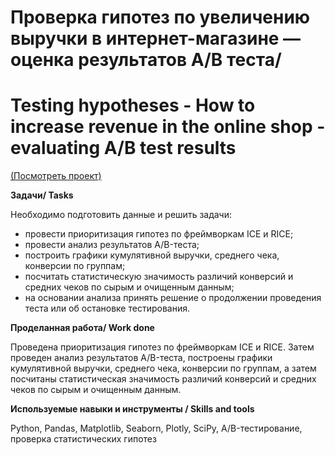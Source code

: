 # Проверка гипотез по увеличению выручки в интернет-магазине — оценка результатов A/B теста/ 
# Testing hypotheses - How to increase revenue in the online shop - evaluating A/B test results 
[(Посмотреть проект)](https://github.com/martynovamarina/analytic_projects/blob/main/AB%20test%20for%20online%20shop/AB%20test%20for%20online%20shop.ipynb)

**Задачи/ Tasks**

Необходимо подготовить данные и решить задачи:

- провести приоритизация гипотез по фреймворкам ICE и RICE;
- провести анализ результатов A/B-теста;
- построить графики кумулятивной выручки, среднего чека, конверсии по группам;
- посчитать статистическую значимость различий конверсий и средних чеков по сырым и очищенным данным;
- на основании анализа принять решение о продолжении проведения теста или об остановке тестирования.

**Проделанная работа/ Work done**

Проведена приоритизация гипотез по фреймворкам ICE и RICE. Затем проведен анализ результатов A/B-теста, построены графики кумулятивной выручки, среднего чека, конверсии по группам, а затем посчитаны статистическая значимость различий конверсий и средних чеков по сырым и очищенным данным.

**Используемые навыки и инструменты / Skills and tools**

Python, Pandas, Matplotlib, Seaborn, Plotly, SciPy, A/B-тестирование, проверка статистических гипотез

